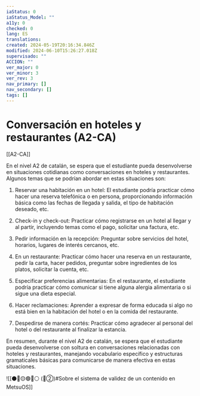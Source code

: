 ```yaml
---
iaStatus: 0
iaStatus_Model: ""
a11y: 0
checked: 0
lang: ES
translations: 
created: 2024-05-19T20:16:34.846Z
modified: 2024-06-10T15:26:27.018Z
supervisado: ""
ACCION: ""
ver_major: 0
ver_minor: 3
ver_rev: 3
nav_primary: []
nav_secondary: []
tags: []
---
```

# Conversación en hoteles y restaurantes (A2-CA)

[[A2-CA]]

En el nivel A2 de catalán, se espera que el estudiante pueda desenvolverse en situaciones cotidianas como conversaciones en hoteles y restaurantes. Algunos temas que se podrían abordar en estas situaciones son:

1. Reservar una habitación en un hotel: El estudiante podría practicar cómo hacer una reserva telefónica o en persona, proporcionando información básica como las fechas de llegada y salida, el tipo de habitación deseado, etc.

2. Check-in y check-out: Practicar cómo registrarse en un hotel al llegar y al partir, incluyendo temas como el pago, solicitar una factura, etc.

3. Pedir información en la recepción: Preguntar sobre servicios del hotel, horarios, lugares de interés cercanos, etc.

4. En un restaurante: Practicar cómo hacer una reserva en un restaurante, pedir la carta, hacer pedidos, preguntar sobre ingredientes de los platos, solicitar la cuenta, etc.

5. Especificar preferencias alimentarias: En el restaurante, el estudiante podría practicar cómo comunicar si tiene alguna alergia alimentaria o si sigue una dieta especial.

6. Hacer reclamaciones: Aprender a expresar de forma educada si algo no está bien en la habitación del hotel o en la comida del restaurante.

7. Despedirse de manera cortés: Practicar cómo agradecer al personal del hotel o del restaurante al finalizar la estancia.

En resumen, durante el nivel A2 de catalán, se espera que el estudiante pueda desenvolverse con soltura en conversaciones relacionadas con hoteles y restaurantes, manejando vocabulario específico y estructuras gramaticales básicas para comunicarse de manera efectiva en estas situaciones.

![[⚫🔴🟡🟢🔵⚪ (🔴②)#Sobre el sistema de validez de un contenido en MetsuOS]]
